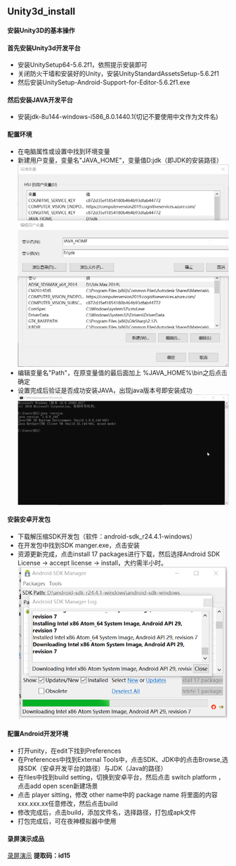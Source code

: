 ## Unity3d_install
#### 安装Unity3D的基本操作
#### 首先安装Unity3d开发平台
* 安装UnitySetup64-5.6.2f1，依照提示安装即可
* 关闭防火干墙和安装好的Unity，安装UnityStandardAssetsSetup-5.6.2f1
* 然后安装UnitySetup-Android-Support-for-Editor-5.6.2f1.exe

#### 然后安装JAVA开发平台
* 安装jdk-8u144-windows-i586_8.0.1440.1(切记不要使用中文作为文件名)

#### 配置环境
* 在电脑属性或设置中找到环境变量
* 新建用户变量，变量名"JAVA_HOME"，变量值D:jdk（即JDK的安装路径）
![配置环境截图](https://github.com/NFUNM172018125/Unity3d_install/blob/master/images/peizhihuanjing.png)
* 编辑变量名"Path"，在原变量值的最后面加上 %JAVA_HOME%\bin之后点击确定
* 设置完成后验证是否成功安装JAVA，出现java版本号即安装成功
![验证Java](https://github.com/NFUNM172018125/Unity3d_install/blob/master/images/cmd_yanzhengJava.png)

#### 安装安卓开发包
* 下载解压缩SDK开发包（软件：android-sdk_r24.4.1-windows）
* 在开发包中找到SDK manger.exe，点击安装
* 资源更新完成，点击install 17 packages进行下载，然后选择Android SDK License -> accept license -> install，大约需半小时。
![安装安卓开发包](https://github.com/NFUNM172018125/Unity3d_install/blob/master/images/Android.png)

#### 配置Android开发环境
* 打开unity，在edit下找到Preferences
* 在Preferences中找到External Tools中，点击SDK、JDK中的点击Browse,选择SDK（安卓开发平台的路径）与JDK（Java的路径）
* 在files中找到build setting，切换到安卓平台，然后点击 switch platform ，点击add open scen新建场景
* 点击 player sitting，修改 other name中的 package name 将里面的内容 xxx.xxx.xx任意修改，然后点击build
* 修改完成后，点击build，添加文件名，选择路径，打包成apk文件
* 打包完成后，可在夜神模拟器中使用

#### 录屏演示成品
[录屏演示](https://pan.baidu.com/s/17o0GXlVnhLulhREXEvtmEA)
**提取码：id15**

